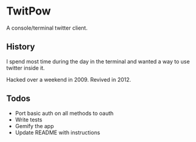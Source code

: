 TwitPow
=======

A console/terminal twitter client.

History
-------

I spend most time during the day in the terminal and wanted a way to use twitter inside it.

Hacked over a weekend in 2009. Revived in 2012.

Todos
-----

* Port basic auth on all methods to oauth
* Write tests
* Gemify the app
* Update README with instructions
